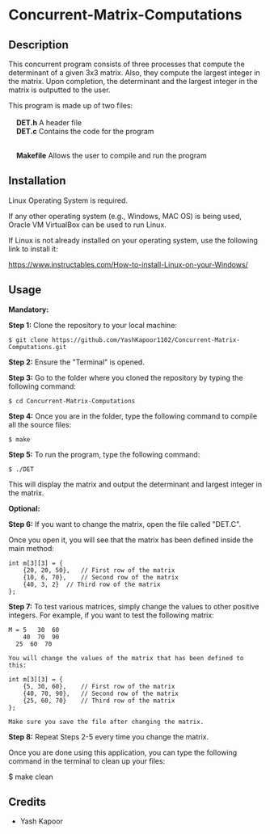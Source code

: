# Concurrent-Matrix-Computations

## Description
This concurrent program consists of three processes that compute the determinant of a given 3x3 matrix.
Also, they compute the largest integer in the matrix. Upon completion, the determinant and the largest 
integer in the matrix is outputted to the user. 

This program is made up of two files:<br><br>
&nbsp;&nbsp;&nbsp;&nbsp;**DET.h**		A header file<br>
&nbsp;&nbsp;&nbsp;&nbsp;**DET.c**	 	Contains the code for the program<br><br>

&nbsp;&nbsp;&nbsp;&nbsp;**Makefile**	Allows the user to compile and run the program

## Installation
Linux Operating System is required. 

If any other operating system (e.g., Windows, MAC OS) is being used, Oracle VM VirtualBox can be used to run Linux.

If Linux is not already installed on your operating system, use the following link to install it:

https://www.instructables.com/How-to-install-Linux-on-your-Windows/

## Usage

**Mandatory:**

**Step 1:** Clone the repository to your local machine:
```
$ git clone https://github.com/YashKapoor1102/Concurrent-Matrix-Computations.git
```

**Step 2:** Ensure the "Terminal" is opened.

**Step 3:** Go to the folder where you cloned the repository by typing the following command:
```
$ cd Concurrent-Matrix-Computations
```

**Step 4:** Once you are in the folder, type the following command to compile all the source files:

	$ make

**Step 5:** To run the program, type the following command:

	$ ./DET

This will display the matrix and output the determinant and largest integer in the matrix.


**Optional:**

**Step 6:** If you want to change the matrix, open the file called "DET.C".

Once you open it, you will see that the matrix has been defined inside the main method:

 	int m[3][3] = {
		{20, 20, 50}, 	// First row of the matrix
		{10, 6, 70}, 	// Second row of the matrix
		{40, 3, 2}	// Third row of the matrix
	};

**Step 7:** To test various matrices, simply change the values to other positive integers. For example, 
	if you want to test the following matrix:
	
	M = 5   30  60
	    40  70  90
      25  60  70

	You will change the values of the matrix that has been defined to this:

	int m[3][3] = {
		{5, 30, 60}, 	// First row of the matrix
		{40, 70, 90}, 	// Second row of the matrix
		{25, 60, 70}	// Third row of the matrix
	};

	Make sure you save the file after changing the matrix.

**Step 8:** Repeat Steps 2-5 every time you change the matrix.


Once you are done using this application, you can type the following command in the terminal to clean up your files:

$ make clean


## Credits
- Yash Kapoor 
